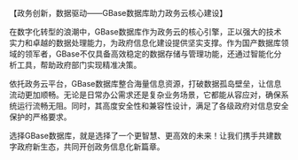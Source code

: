 【政务创新，数据驱动——GBase数据库助力政务云核心建设】

在数字化转型的浪潮中，GBase数据库作为政务云的核心引擎，正以强大的技术实力和卓越的数据处理能力，为政府信息化建设提供坚实支撑。作为国产数据库领域的领军者，GBase不仅具备高效稳定的数据存储与管理功能，还通过智能化分析工具，帮助政府部门实现精准决策。

依托政务云平台，GBase数据库整合海量信息资源，打破数据孤岛壁垒，让信息流动更加顺畅。无论是日常办公需求还是复杂业务场景，它都能从容应对，确保系统运行流畅无阻。同时，其高度安全性和兼容性设计，满足了各级政府对信息安全保护的严格要求。

选择GBase数据库，就是选择了一个更智慧、更高效的未来！让我们携手共建数字政府新生态，共同开创政务信息化新篇章。